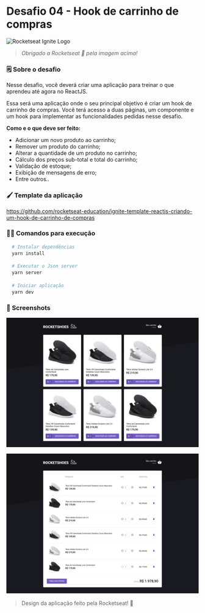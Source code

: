 # Desafio 04 - Hook de carrinho de compras

![Rocketseat Ignite Logo](https://www.notion.so/image/https%3A%2F%2Fs3-us-west-2.amazonaws.com%2Fsecure.notion-static.com%2F2fbacb7a-e460-44a3-8fc5-e66f96dae148%2Fcover-reactjs.png?table=block&id=51e4099a-6e2f-4d4b-ae94-f9fe75bb769d&width=3200&userId=1cf7d816-08e3-4426-9434-2ba80b312f3f&cache=v2)

> _Obrigado a Rocketseat :rocket: pela imagem acima!_

### 🗒️ Sobre o desafio

Nesse desafio, você deverá criar uma aplicação para treinar o que aprendeu até agora no ReactJS.

Essa será uma aplicação onde o seu principal objetivo é criar um hook de carrinho de compras. Você terá acesso a duas páginas, um componente e um hook para implementar as funcionalidades pedidas nesse desafio.

**Como e o que deve ser feito:**

- Adicionar um novo produto ao carrinho;
- Remover um produto do carrinho;
- Alterar a quantidade de um produto no carrinho;
- Cálculo dos preços sub-total e total do carrinho;
- Validação de estoque;
- Exibição de mensagens de erro;
- Entre outros..

### :paintbrush: Template da aplicação

https://github.com/rocketseat-education/ignite-template-reactjs-criando-um-hook-de-carrinho-de-compras

### :man_technologist: Comandos para execução

```bash
  # Instalar dependências
  yarn install

  # Executar o Json server
  yarn server

  # Iniciar aplicação
  yarn dev
```

### :camera_flash: Screenshots

![Screenshot](.github/Screenshot1.png)

![Screenshot](.github/Screenshot2.png)

> Design da aplicação feito pela Rocketseat! :rocket:
